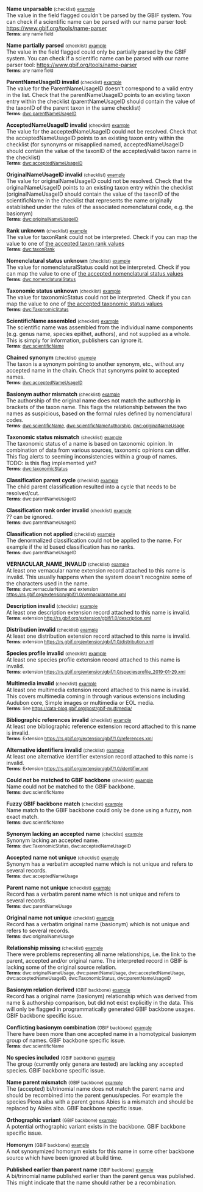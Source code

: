 
**Name unparsable** <small>(checklist)</small> <small>[example](https://www.gbif.org/species/search?issue=UNPARSABLE&advanced=1)</small><br>The value in the field flagged couldn't be parsed by the GBIF system. You can check if a scientific name can be parsed with our name parser tool: https://www.gbif.org/tools/name-parser <br><small>**Terms**: any name field</small><br>


**Name partially parsed** <small>(checklist)</small> <small>[example](https://www.gbif.org/species/search?issue=PARTIALLY_PARSABLE&advanced=1)</small><br>The value in the field flagged could only be partially parsed by the GBIF system. You can check if a scientific name can be parsed with our name parser tool: https://www.gbif.org/tools/name-parser <br><small>**Terms**: any name field</small><br>


**ParentNameUsageID invalid** <small>(checklist)</small> <small>[example](https://www.gbif.org/species/search?issue=PARENT_NAME_USAGE_ID_INVALID&advanced=1)</small><br>The value for the ParentNameUsageID doesn't correspond to a valid entry in the list. Check that the parentNameUsageID points to an existing taxon entry within the checklist (parentNameUsageID should contain the value of the taxonID of the parent taxon in the same checklist)<br><small>**Terms**: [dwc:parentNameUsageID](https://dwc.tdwg.org/list/#dwc_parentNameUsageID)</small><br>


**AcceptedNameUsageID invalid** <small>(checklist)</small> <small>[example](https://www.gbif.org/species/search?issue=ACCEPTED_NAME_USAGE_ID_INVALID&advanced=1)</small><br>The value for the acceptedNameUsageID could not be resolved. Check that the acceptedNameUsageID points to an existing taxon entry within the checklist (for synonyms or misapplied named, acceptedNameUsageID should contain the value of the taxonID of the accepted/valid taxon name in the checklist)<br><small>**Terms**: [dwc:acceptedNameUsageID](https://dwc.tdwg.org/list/#dwc_acceptedNameUsageID)</small><br>


**OriginalNameUsageID invalid** <small>(checklist)</small> <small>[example](https://www.gbif.org/species/search?issue=ORIGINAL_NAME_USAGE_ID_INVALID&advanced=1)</small><br>The value for originalNameUsageID could not be resolved. Check that the originalNameUsageID points to an existing taxon entry within the checklist (originalNameUsageID should contain the value of the taxonID of the scientificName in the checklist that represents the name originally established under the rules of the associated nomenclatural code, e.g. the basionym)<br><small>**Terms**: [dwc:originalNameUsageID](https://dwc.tdwg.org/list/#dwc_originalNameUsageID)</small><br>


**Rank unknown** <small>(checklist)</small> <small>[example](https://www.gbif.org/species/search?issue=RANK_INVALID&advanced=1)</small><br>The value for taxonRank could not be interpreted. Check if you can map the value to one of [the accepted taxon rank values](https://api.gbif.org/v1/enumeration/basic/Rank)<br><small>**Terms**: [dwc:taxonRank](https://dwc.tdwg.org/list/#dwc_taxonRank)</small><br>


**Nomenclatural status unknown** <small>(checklist)</small> <small>[example](https://www.gbif.org/species/search?issue=NOMENCLATURAL_STATUS_INVALID&advanced=1)</small><br>The value for nomenclaturalStatus could not be interpreted. Check if you can map the value to one of [the accepted nomenclatural status values](https://api.gbif.org/v1/enumeration/basic/NomenclaturalStatus)<br><small>**Terms**: [dwc:nomenclaturalStatus](https://dwc.tdwg.org/list/#dwc_nomenclaturalStatus)</small><br>


**Taxonomic status unknown** <small>(checklist)</small> <small>[example](https://www.gbif.org/species/search?issue=TAXONOMIC_STATUS_INVALID&advanced=1)</small><br>The value for taxonomicStatus could not be interpreted. Check if you can map the value to one of [the accepted taxonomic status values](https://api.gbif.org/v1/enumeration/basic/TaxonomicStatus)<br><small>**Terms**: [dwc:TaxonomicStatus](https://dwc.tdwg.org/list/#dwc_taxonomicStatus)</small><br>


**ScientificName assembled** <small>(checklist)</small> <small>[example](https://www.gbif.org/species/search?issue=SCIENTIFIC_NAME_ASSEMBLED&advanced=1)</small><br>The scientific name was assembled from the individual name components (e.g. genus name, species epithet, authors), and not supplied as a whole. This is simply for information, publishers can ignore it.<br><small>**Terms**: [dwc:scientificName](https://dwc.tdwg.org/list/#dwc_scientificName)</small><br>


**Chained synonym** <small>(checklist)</small> <small>[example](https://www.gbif.org/species/search?issue=SCIENTIFIC_NAME_ASSEMBLED&advanced=1)</small><br>The taxon is a synonym pointing to another synonym, etc., without any accepted name in the chain. Check that synonyms point to accepted names.<br><small>**Terms**: [dwc:acceptedNameUsageID](https://dwc.tdwg.org/list/#dwc_acceptedNameUsageID)</small><br>


**Basionym author mismatch** <small>(checklist)</small> <small>[example](https://www.gbif.org/species/search?issue=BASIONYM_AUTHOR_MISMATCH&advanced=1)</small><br>The authorship of the original name does not match the authorship in brackets of the taxon name. This flags the relationship between the two names as suspicious, based on the formal rules defined by nomenclatural codes.<br><small>**Terms**: [dwc:scientificName](https://dwc.tdwg.org/list/#dwc_scientificName), [dwc:scientificNameAuthorship](https://dwc.tdwg.org/list/#dwc_scientificNameAuthorship), [dwc:originalNameUsage](https://dwc.tdwg.org/list/#dwc_originalNameUsage)</small><br>


**Taxonomic status mismatch** <small>(checklist)</small> <small>[example](https://www.gbif.org/species/search?issue=TAXONOMIC_STATUS_MISMATCH&advanced=1)</small><br>The taxonomic status of a name is based on taxonomic opinion. In combination of data from various sources, taxonomic opinions can differ. This flag alerts to seeming inconsistencies within a group of names.<br>TODO: is this flag implemented yet?<br><small>**Terms**: [dwc:taxonomicStatus](https://dwc.tdwg.org/list/#dwc_taxonomicStatus)</small><br>


**Classification parent cycle** <small>(checklist)</small> <small>[example](https://www.gbif.org/species/search?issue=PARENT_CYCLE&advanced=1)</small><br>The child parent classification resulted into a cycle that needs to be resolved/cut.<br><small>**Terms**: dwc:parentNameUsageID</small><br>


**Classification rank order invalid** <small>(checklist)</small> <small>[example](https://www.gbif.org/species/search?issue=CLASSIFICATION_RANK_ORDER_INVALID&advanced=1)</small><br>?? can be ignored.<br><small>**Terms**: dwc:parentNameUsageID</small><br>


**Classification not applied** <small>(checklist)</small> <small>[example](https://www.gbif.org/species/search?issue=CLASSIFICATION_NOT_APPLIED&advanced=1)</small><br>The denormalized classification could not be applied to the name. For example if the id based classification has no ranks.<br><small>**Terms**: dwc:parentNameUsageID</small><br>


**VERNACULAR_NAME_INVALID** <small>(checklist)</small> <small>[example](https://www.gbif.org/species/search?issue=VERNACULAR_NAME_INVALID&advanced=1)</small><br>At least one vernacular name extension record attached to this name is invalid. This usually happens when the system doesn't recognize some of the characters used in the name.<br><small>**Terms**: dwc:vernacularName and extension https://rs.gbif.org/extension/gbif/1.0/vernacularname.xml</small><br>


**Description invalid** <small>(checklist)</small> <small>[example](https://www.gbif.org/species/search?issue=DESCRIPTION_INVALID&advanced=1)</small><br>At least one description extension record attached to this name is invalid.<br><small>**Terms**: extension http://rs.gbif.org/extension/gbif/1.0/description.xml</small><br>


**Distribution invalid** <small>(checklist)</small> <small>[example](https://www.gbif.org/species/search?issue=DISTRIBUTION_INVALID&advanced=1)</small><br>At least one distribution extension record attached to this name is invalid.<br><small>**Terms**: extension https://rs.gbif.org/extension/gbif/1.0/distribution.xml</small><br>


**Species profile invalid** <small>(checklist)</small> <small>[example](https://www.gbif.org/species/search?issue=MULTIMEDIA_INVALID&advanced=1)</small><br>At least one species profile extension record attached to this name is invalid.<br><small>**Terms**: extension https://rs.gbif.org/extension/gbif/1.0/speciesprofile_2019-01-29.xml</small><br>


**Multimedia invalid** <small>(checklist)</small> <small>[example](https://www.gbif.org/species/search?issue=SPECIES_PROFILE_INVALID&advanced=1)</small><br>At least one multimedia extension record attached to this name is invalid. This covers multimedia coming in through various extensions including Audubon core, Simple images or multimedia or EOL media.<br><small>**Terms**: See https://data-blog.gbif.org/post/gbif-multimedia/</small><br>


**Bibliographic references invalid** <small>(checklist)</small> <small>[example](https://www.gbif.org/species/search?issue=BIB_REFERENCE_INVALID&advanced=1)</small><br>At least one bibliographic reference extension record attached to this name is invalid.<br><small>**Terms**: Extension https://rs.gbif.org/extension/gbif/1.0/references.xml</small><br>


**Alternative identifiers invalid** <small>(checklist)</small> <small>[example](https://www.gbif.org/species/search?issue=ALT_IDENTIFIER_INVALID&advanced=1)</small><br>At least one alternative identifier extension record attached to this name is invalid.<br><small>**Terms**: Extension https://rs.gbif.org/extension/gbif/1.0/identifier.xml</small><br>


**Could not be matched to GBIF backbone** <small>(checklist)</small> <small>[example](https://www.gbif.org/species/search?issue=BACKBONE_MATCH_NONE&advanced=1)</small><br>Name could not be matched to the GBIF backbone.<br><small>**Terms**: dwc:scientificName</small><br>


**Fuzzy GBIF backbone match** <small>(checklist)</small> <small>[example](https://www.gbif.org/species/search?issue=BACKBONE_MATCH_FUZZY&advanced=1)</small><br>Name match to the GBIF backbone could only be done using a fuzzy, non exact match.<br><small>**Terms**: dwc:scientificName</small><br>


**Synonym lacking an accepted name** <small>(checklist)</small> <small>[example](https://www.gbif.org/species/search?issue=ACCEPTED_NAME_MISSING&advanced=1)</small><br>Synonym lacking an accepted name.<br><small>**Terms**: dwc:TaxonomicStatus, dwc:acceptedNameUsageID</small><br>


**Accepted name not unique** <small>(checklist)</small> <small>[example](https://www.gbif.org/species/search?issue=ACCEPTED_NAME_NOT_UNIQUE&advanced=1)</small><br>Synonym has a verbatim accepted name which is not unique and refers to several records.<br><small>**Terms**: dwc:acceptedNameUsage</small><br>


**Parent name not unique** <small>(checklist)</small> <small>[example](https://www.gbif.org/species/search?issue=PARENT_NAME_NOT_UNIQUE&advanced=1)</small><br>Record has a verbatim parent name which is not unique and refers to several records.<br><small>**Terms**: dwc:parentNameUsage</small><br>


**Original name not unique** <small>(checklist)</small> <small>[example](https://www.gbif.org/species/search?issue=ORIGINAL_NAME_NOT_UNIQUE&advanced=1)</small><br>Record has a verbatim original name (basionym) which is not unique and refers to several records.<br><small>**Terms**: dwc:originalNameUsage</small><br>


**Relationship missing** <small>(checklist)</small> <small>[example](https://www.gbif.org/species/search?issue=RELATIONSHIP_MISSING&advanced=1)</small><br>There were problems representing all name relationships, i.e. the link to the parent, accepted and/or original name. The interpreted record in GBIF is lacking some of the original source relation.<br><small>**Terms**: dwc:originalNameUsage, dwc:parentNameUsage, dwc:acceptedNameUsage, dwc:acceptedNameUsageID, dwc:TaxonomicStatus, dwc:parentNameUsageID</small><br>


**Basionym relation derived** <small>(GBIF backbone)</small> <small>[example](https://www.gbif.org/species/search?issue=ORIGINAL_NAME_DERIVED&advanced=1)</small><br>Record has a original name (basionym) relationship which was derived from name & authorship comparison, but did not exist explicitly in the data. This will only be flagged in programmatically generated GBIF backbone usages. GBIF backbone specific issue.


**Conflicting basionym combination** <small>(GBIF backbone)</small> <small>[example](https://www.gbif.org/species/search?issue=CONFLICTING_BASIONYM_COMBINATION&advanced=1)</small><br>There have been more than one accepted name in a homotypical basionym group of names. GBIF backbone specific issue.<br><small>**Terms**: dwc:scientificName</small><br>


**No species included** <small>(GBIF backbone)</small> <small>[example](https://www.gbif.org/species/search?issue=NO_SPECIES&advanced=1)</small><br>The group (currently only genera are tested) are lacking any accepted species. GBIF backbone specific issue.


**Name parent mismatch** <small>(GBIF backbone)</small> <small>[example](https://www.gbif.org/species/search?issue=NAME_PARENT_MISMATCH&advanced=1)</small><br>The (accepted) bi/trinomial name does not match the parent name and should be recombined into the parent genus/species. For example the species Picea alba with a parent genus Abies is a mismatch and should be replaced by Abies alba. GBIF backbone specific issue.


**Orthographic variant** <small>(GBIF backbone)</small> <small>[example](https://www.gbif.org/species/search?issue=ORTHOGRAPHIC_VARIANT&advanced=1)</small><br>A potential orthographic variant exists in the backbone. GBIF backbone specific issue.


**Homonym** <small>(GBIF backbone)</small> <small>[example](https://www.gbif.org/species/search?issue=HOMONYM&advanced=1)</small><br>A not synonymized homonym exists for this name in some other backbone source which have been ignored at build time.


**Published earlier than parent name** <small>(GBIF backbone)</small> <small>[example](https://www.gbif.org/species/search?issue=PUBLISHED_BEFORE_GENUS&advanced=1)</small><br>A bi/trinomial name published earlier than the parent genus was published. This might indicate that the name should rather be a recombination.
